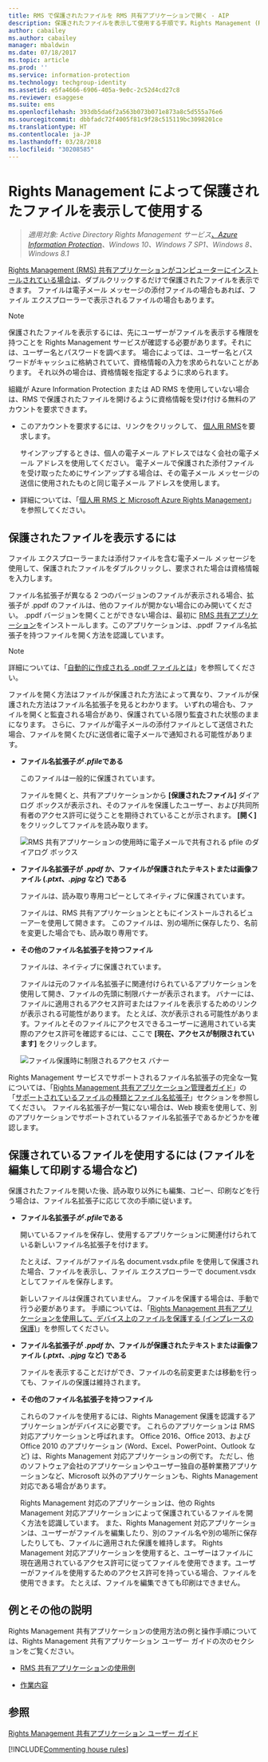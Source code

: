 ```yaml
---
title: RMS で保護されたファイルを RMS 共有アプリケーションで開く - AIP
description: 保護されたファイルを表示して使用する手順です。Rights Management (RMS) 共有アプリケーションがインストールされている必要があります。
author: cabailey
ms.author: cabailey
manager: mbaldwin
ms.date: 07/18/2017
ms.topic: article
ms.prod: ''
ms.service: information-protection
ms.technology: techgroup-identity
ms.assetid: e5fa4666-6906-405a-9e0c-2c52d4cd27c8
ms.reviewer: esaggese
ms.suite: ems
ms.openlocfilehash: 393db5da6f2a563b073b071e873a8c5d555a76e6
ms.sourcegitcommit: dbbfadc72f4005f81c9f28c515119bc3098201ce
ms.translationtype: HT
ms.contentlocale: ja-JP
ms.lasthandoff: 03/28/2018
ms.locfileid: "30208585"
---
```

# <a name="view-and-use-files-that-have-been-protected-by-rights-management"></a>Rights Management によって保護されたファイルを表示して使用する

>*適用対象: Active Directory Rights Management サービス[、Azure Information Protection](https://azure.microsoft.com/pricing/details/information-protection)、Windows 10、Windows 7 SP1、Windows 8、Windows 8.1*

[Rights Management (RMS) 共有アプリケーションがコンピューターにインストールされている場合は](install-sharing-app.md)、ダブルクリックするだけで保護されたファイルを表示できます。 ファイルは電子メール メッセージの添付ファイルの場合もあれば、ファイル エクスプローラーで表示されるファイルの場合もあります。

> [!NOTE]
> 保護されたファイルを表示するには、先にユーザーがファイルを表示する権限を持つことを Rights Management サービスが確認する必要があります。それには、ユーザー名とパスワードを調べます。 場合によっては、ユーザー名とパスワードがキャッシュに格納されていて、資格情報の入力を求められないことがあります。 それ以外の場合は、資格情報を指定するように求められます。
>
> 組織が Azure Information Protection または AD RMS を使用していない場合は、RMS で保護されたファイルを開けるように資格情報を受け付ける無料のアカウントを要求できます。
>
> -   このアカウントを要求するには、リンクをクリックして、 [個人用 RMS](http://go.microsoft.com/fwlink/?LinkId=309469)を要求します。
>
>     サインアップするときは、個人の電子メール アドレスではなく会社の電子メール アドレスを使用してください。 電子メールで保護された添付ファイルを受け取ったためにサインアップする場合は、その電子メール メッセージの送信に使用されたものと同じ電子メール アドレスを使用します。
> -   詳細については、「[個人用 RMS と Microsoft Azure Rights Management](../understand-explore/rms-for-individuals.md)」を参照してください。

## <a name="to-view-a-protected-file"></a>保護されたファイルを表示するには
ファイル エクスプローラーまたは添付ファイルを含む電子メール メッセージを使用して、保護されたファイルをダブルクリックし、要求された場合は資格情報を入力します。

ファイル名拡張子が異なる 2 つのバージョンのファイルが表示される場合、拡張子が .ppdf のファイルは、他のファイルが開かない場合にのみ開いてください。 .ppdf バージョンを開くことができない場合は、最初に [RMS 共有アプリケーション](install-sharing-app.md)をインストールします。このアプリケーションは、.ppdf ファイル名拡張子を持つファイルを開く方法を認識しています。

> [!NOTE]
> 詳細については、「[自動的に作成される .ppdf ファイルとは](sharing-app-dialog-box.md#whats-the-ppdf-file-thats-automatically-created)」を参照してください。

ファイルを開く方法はファイルが保護された方法によって異なり、ファイルが保護された方法はファイル名拡張子を見るとわかります。 いずれの場合も、ファイルを開くと監査される場合があり、保護されている限り監査された状態のままになります。 さらに、ファイルが電子メールの添付ファイルとして送信された場合、ファイルを開くたびに送信者に電子メールで通知される可能性があります。

- **ファイル名拡張子*が .pfile*である**

    このファイルは一般的に保護されています。

    ファイルを開くと、共有アプリケーションから **[保護されたファイル]** ダイアログ ボックスが表示され、そのファイルを保護したユーザー、および共同所有者のアクセス許可に従うことを期待されていることが示されます。 **[開く]** をクリックしてファイルを読み取ります。

    ![RMS 共有アプリケーションの使用時に電子メールで共有される pfile のダイアログ ボックス](../media/ADRMS_MSRMSApp_PfilePermission.png)

- **ファイル名拡張子が *.ppdf* か、ファイルが保護されたテキストまたは画像ファイル (*.ptxt*、*.pjpg* など) である**

    ファイルは、読み取り専用コピーとしてネイティブに保護されています。

    ファイルは、RMS 共有アプリケーションとともにインストールされるビューアーを使用して開きます。 このファイルは、別の場所に保存したり、名前を変更した場合でも、読み取り専用です。

- **その他のファイル名拡張子を持つファイル**

    ファイルは、ネイティブに保護されています。

    ファイルは元のファイル名拡張子に関連付けられているアプリケーションを使用して開き、ファイルの先頭に制限バナーが表示されます。 バナーには、ファイルに適用されるアクセス許可またはファイルを表示するためのリンクが表示される可能性があります。 たとえば、次が表示される可能性があります。ファイルとそのファイルにアクセスできるユーザーに適用されている実際のアクセス許可を確認するには、ここで **[現在、アクセスが制限されています]** をクリックします。

    ![ファイル保護時に制限されるアクセス バナー](../media/ADRMS_MSRMSApp_RestrictedAccess.png)



Rights Management サービスでサポートされるファイル名拡張子の完全な一覧については、「[Rights Management 共有アプリケーション管理者ガイド](sharing-app-admin-guide.md)」の「[サポートされているファイルの種類とファイル名拡張子](sharing-app-admin-guide-technical.md#supported-file-types-and-file-name-extensions)」セクションを参照してください。 ファイル名拡張子が一覧にない場合は、Web 検索を使用して、別のアプリケーションでサポートされているファイル名拡張子であるかどうかを確認します。

## <a name="to-use-files-that-have-been-protected-for-example-edit-and-print-the-file"></a>保護されているファイルを使用するには (ファイルを編集して印刷する場合など)
保護されたファイルを開いた後、読み取り以外にも編集、コピー、印刷などを行う場合は、ファイル名拡張子に応じて次の手順に従います。

- **ファイル名拡張子*が .pfile*である**

    開いているファイルを保存し、使用するアプリケーションに関連付けられている新しいファイル名拡張子を付けます。

    たとえば、ファイルがファイル名 document.vsdx.pfile を使用して保護された場合、ファイルを表示し、ファイル エクスプローラーで document.vsdx としてファイルを保存します。

    新しいファイルは保護されていません。 ファイルを保護する場合は、手動で行う必要があります。 手順については、「[Rights Management 共有アプリケーションを使用して、デバイス上のファイルを保護する (インプレースの保護)](sharing-app-protect-in-place.md)」を参照してください。

- **ファイル名拡張子が *.ppdf* か、ファイルが保護されたテキストまたは画像ファイル (*.ptxt*、*.pjpg* など) である**

    ファイルを表示することだけができ、ファイルの名前変更または移動を行っても、ファイルの保護は維持されます。

- **その他のファイル名拡張子を持つファイル**

    これらのファイルを使用するには、Rights Management 保護を認識するアプリケーションがデバイスに必要です。 これらのアプリケーションは RMS 対応アプリケーションと呼ばれます。 Office 2016、Office 2013、および Office 2010 のアプリケーション (Word、Excel、PowerPoint、Outlook など) は、Rights Management 対応アプリケーションの例です。 ただし、他のソフトウェア会社のアプリケーションやユーザー独自の基幹業務アプリケーションなど、Microsoft 以外のアプリケーションも、Rights Management 対応である場合があります。

    Rights Management 対応のアプリケーションは、他の Rights Management 対応アプリケーションによって保護されているファイルを開く方法を認識しています。 また、Rights Management 対応アプリケーションは、ユーザーがファイルを編集したり、別のファイル名や別の場所に保存したりしても、ファイルに適用された保護を維持します。 Rights Management 対応アプリケーションを使用すると、ユーザーはファイルに現在適用されているアクセス許可に従ってファイルを使用できます。ユーザーがファイルを使用するためのアクセス許可を持っている場合、ファイルを使用できます。 たとえば、ファイルを編集できても印刷はできません。


## <a name="examples-and-other-instructions"></a>例とその他の説明
Rights Management 共有アプリケーションの使用方法の例と操作手順については、Rights Management 共有アプリケーション ユーザー ガイドの次のセクションをご覧ください。

-   [RMS 共有アプリケーションの使用例](sharing-app-user-guide.md#examples-for-using-the-rms-sharing-application)

-   [作業内容](sharing-app-user-guide.md#what-do-you-want-to-do)

## <a name="see-also"></a>参照
[Rights Management 共有アプリケーション ユーザー ガイド](sharing-app-user-guide.md)

[!INCLUDE[Commenting house rules](../includes/houserules.md)]